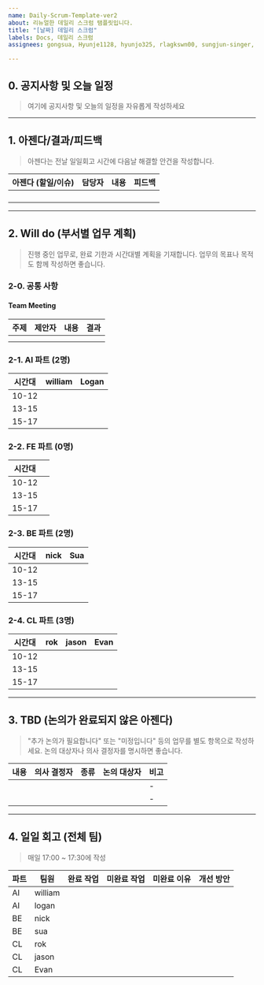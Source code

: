 ```yaml
---
name: Daily-Scrum-Template-ver2
about: 리뉴얼한 데일리 스크럼 탬플릿입니다.
title: "[날짜] 데일리 스크럼"
labels: Docs, 데일리 스크럼
assignees: gongsua, Hyunje1128, hyunjo325, rlagkswn00, sungjun-singer, tldnr1, YangTaeUk

---
```


## 0. 공지사항 및 오늘 일정

> 여기에 공지사항 및 오늘의 일정을 자유롭게 작성하세요

------

## 1. 아젠다/결과/피드백

> 아젠다는 전날 일일회고 시간에 다음날 해결할 안건을 작성합니다.

| 아젠다 (할일/이슈) | 담당자 | 내용 | 피드백 |
| ------------------ | ------ | ---- | ------ |
|                    |        |      |        |
|                    |        |      |        |
|                    |        |      |        |
|                    |        |      |        |

------

## 2. Will do (부서별 업무 계획)

> 진행 중인 업무로, 완료 기한과 시간대별 계획을 기재합니다. 업무의 목표나 목적도 함께 작성하면 좋습니다.

### 2-0. 공통 사항

#### Team Meeting

| 주제 | 제안자 | 내용 | 결과 |
| ---- | ------ | ---- | ---- |
|      |        |      |      |
|      |        |      |      |

### 2-1. AI 파트 (2명)

| 시간대 | william | Logan |
| ------ | ------- | ----- |
| 10-12  |         |       |
| 13-15  |         |       |
| 15-17  |         |       |

### 2-2. FE 파트 (0명)

| 시간대 |      |
| ------ | ---- |
| 10-12  |      |
| 13-15  |      |
| 15-17  |      |

### 2-3. BE 파트 (2명)

| 시간대 | nick | Sua  |
| ------ | ---- | ---- |
| 10-12  |      |      |
| 13-15  |      |      |
| 15-17  |      |      |

### 2-4. CL 파트 (3명)

| 시간대 | rok  | jason | Evan |
| ------ | ---- | ----- | ---- |
| 10-12  |      |       |      |
| 13-15  |      |       |      |
| 15-17  |      |       |      |

------

## 3. TBD (논의가 완료되지 않은 아젠다)

> "추가 논의가 필요합니다" 또는 "미정입니다" 등의 업무를 별도 항목으로 작성하세요. 논의 대상자나 의사 결정자를 명시하면 좋습니다.

| 내용 | 의사 결정자 | 종류 | 논의 대상자 | 비고 |
| ---- | ----------- | ---- | ----------- | ---- |
|      |             |      |             | -    |
|      |             |      |             | -    |

------

## 4. 일일 회고 (전체 팀)

> 매일 17:00 ~ 17:30에 작성

| 파트 | 팀원    | 완료 작업 | 미완료 작업 | 미완료 이유 | 개선 방안 |
| ---- | ------- | --------- | ----------- | ----------- | --------- |
| AI   | william |           |             |             |           |
| AI   | logan   |           |             |             |           |
| BE   | nick    |           |             |             |           |
| BE   | sua     |           |             |             |           |
| CL   | rok     |           |             |             |           |
| CL   | jason   |           |             |             |           |
| CL   | Evan    |           |             |             |           |
